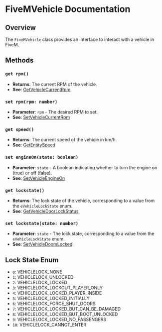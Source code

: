 # FiveMVehicle Documentation

## Overview
The `FiveMVehicle` class provides an interface to interact with a vehicle in FiveM.

## Methods

### `get rpm()`
- **Returns**: The current RPM of the vehicle.
- **See**: [GetVehicleCurrentRpm](https://docs.fivem.net/natives/?_0xE7B12B54)

### `set rpm(rpm: number)`
- **Parameter**: `rpm` - The desired RPM to set.
- **See**: [SetVehicleCurrentRpm](https://docs.fivem.net/natives/?_0x2A01A8FC)

### `get speed()`
- **Returns**: The current speed of the vehicle in km/h.
- **See**: [GetEntitySpeed](https://docs.fivem.net/natives/?_0xD5037BA82E12416F)

### `set engineOn(state: boolean)`
- **Parameter**: `state` - A boolean indicating whether to turn the engine on (true) or off (false).
- **See**: [SetVehicleEngineOn](https://docs.fivem.net/natives/?_0x2497C4717C8B881E)

### `get lockstate()`
- **Returns**: The lock state of the vehicle, corresponding to a value from the `eVehicleLockState` enum.
- **See**: [GetVehicleDoorLockStatus](https://docs.fivem.net/natives/?_0x25BC98A59C2EA962)

### `set lockstate(state: number)`
- **Parameter**: `state` - The lock state, corresponding to a value from the `eVehicleLockState` enum.
- **See**: [SetVehicleDoorsLocked](https://docs.fivem.net/natives/?_0xB664292EAECF7FA6)

## Lock State Enum
- `0`: VEHICLELOCK_NONE
- `1`: VEHICLELOCK_UNLOCKED
- `2`: VEHICLELOCK_LOCKED
- `3`: VEHICLELOCK_LOCKOUT_PLAYER_ONLY
- `4`: VEHICLELOCK_LOCKED_PLAYER_INSIDE
- `5`: VEHICLELOCK_LOCKED_INITIALLY
- `6`: VEHICLELOCK_FORCE_SHUT_DOORS
- `7`: VEHICLELOCK_LOCKED_BUT_CAN_BE_DAMAGED
- `8`: VEHICLELOCK_LOCKED_BUT_BOOT_UNLOCKED
- `9`: VEHICLELOCK_LOCKED_NO_PASSENGERS
- `10`: VEHICLELOCK_CANNOT_ENTER
